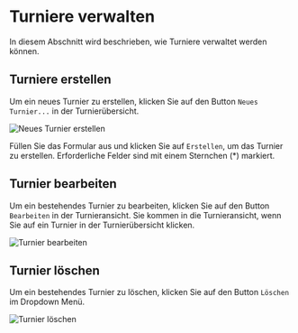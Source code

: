 # Turniere verwalten

In diesem Abschnitt wird beschrieben, wie Turniere verwaltet werden können.

## Turniere erstellen

Um ein neues Turnier zu erstellen, klicken Sie auf den Button `Neues Turnier...` in der Turnierübersicht.

![Neues Turnier erstellen](/users/create-tournament.png)

Füllen Sie das Formular aus und klicken Sie auf `Erstellen`, um das Turnier zu erstellen.
Erforderliche Felder sind mit einem Sternchen (\*) markiert.

## Turnier bearbeiten

Um ein bestehendes Turnier zu bearbeiten, klicken Sie auf den Button `Bearbeiten` in der Turnieransicht.
Sie kommen in die Turnieransicht, wenn Sie auf ein Turnier in der Turnierübersicht klicken.

![Turnier bearbeiten](/users/edit-tournament.png)

## Turnier löschen

Um ein bestehendes Turnier zu löschen, klicken Sie auf den Button `Löschen` im Dropdown Menü.

![Turnier löschen](/users/delete-tournament.png)

